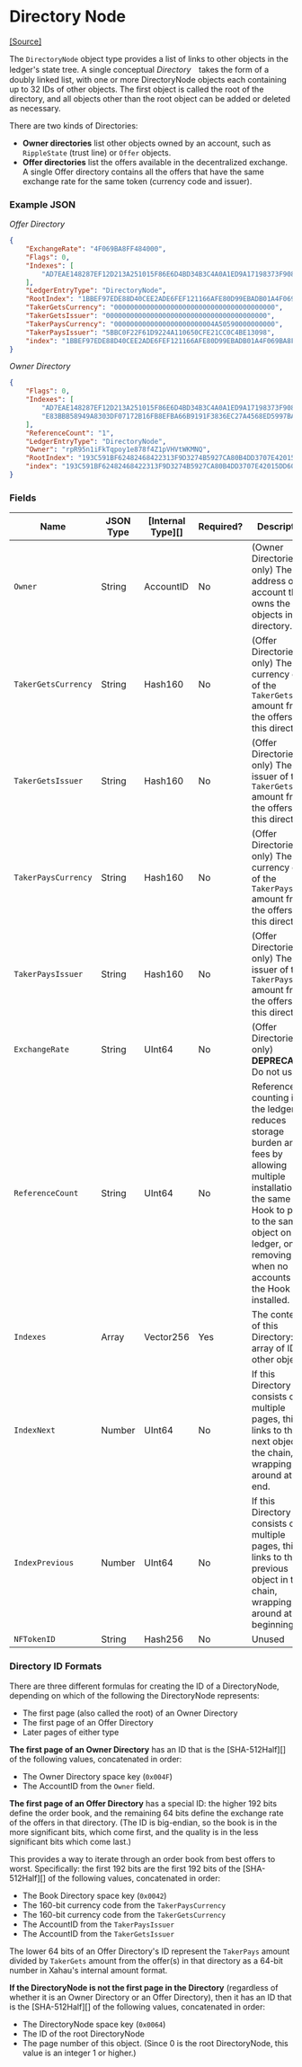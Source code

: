 # Directory Node

[\[Source\]](https://github.com/ripple/rippled/blob/5d2d88209f1732a0f8d592012094e345cbe3e675/src/ripple/protocol/impl/LedgerFormats.cpp#L44)

The `DirectoryNode` object type provides a list of links to other objects in the ledger's state tree. A single conceptual _Directory_　takes the form of a doubly linked list, with one or more DirectoryNode objects each containing up to 32 IDs of other objects. The first object is called the root of the directory, and all objects other than the root object can be added or deleted as necessary.

There are two kinds of Directories:

* **Owner directories** list other objects owned by an account, such as `RippleState` (trust line) or `Offer` objects.
* **Offer directories** list the offers available in the decentralized exchange. A single Offer directory contains all the offers that have the same exchange rate for the same token (currency code and issuer).

### Example JSON

_Offer Directory_

```json
{
    "ExchangeRate": "4F069BA8FF484000",
    "Flags": 0,
    "Indexes": [
        "AD7EAE148287EF12D213A251015F86E6D4BD34B3C4A0A1ED9A17198373F908AD"
    ],
    "LedgerEntryType": "DirectoryNode",
    "RootIndex": "1BBEF97EDE88D40CEE2ADE6FEF121166AFE80D99EBADB01A4F069BA8FF484000",
    "TakerGetsCurrency": "0000000000000000000000000000000000000000",
    "TakerGetsIssuer": "0000000000000000000000000000000000000000",
    "TakerPaysCurrency": "0000000000000000000000004A50590000000000",
    "TakerPaysIssuer": "5BBC0F22F61D9224A110650CFE21CC0C4BE13098",
    "index": "1BBEF97EDE88D40CEE2ADE6FEF121166AFE80D99EBADB01A4F069BA8FF484000"
}
```

_Owner Directory_

```json
{
    "Flags": 0,
    "Indexes": [
        "AD7EAE148287EF12D213A251015F86E6D4BD34B3C4A0A1ED9A17198373F908AD",
        "E83BBB58949A8303DF07172B16FB8EFBA66B9191F3836EC27A4568ED5997BAC5"
    ],
    "ReferenceCount": "1",
    "LedgerEntryType": "DirectoryNode",
    "Owner": "rpR95n1iFkTqpoy1e878f4Z1pVHVtWKMNQ",
    "RootIndex": "193C591BF62482468422313F9D3274B5927CA80B4DD3707E42015DD609E39C94",
    "index": "193C591BF62482468422313F9D3274B5927CA80B4DD3707E42015DD609E39C94"
}
```

### Fields

| Name                | JSON Type | \[Internal Type]\[] | Required? | Description                                                                                                                                                                                                                |
| ------------------- | --------- | ------------------- | --------- | -------------------------------------------------------------------------------------------------------------------------------------------------------------------------------------------------------------------------- |
| `Owner`             | String    | AccountID           | No        | (Owner Directories only) The address of the account that owns the objects in this directory.                                                                                                                               |
| `TakerGetsCurrency` | String    | Hash160             | No        | (Offer Directories only) The currency code of the `TakerGets` amount from the offers in this directory.                                                                                                                    |
| `TakerGetsIssuer`   | String    | Hash160             | No        | (Offer Directories only) The issuer of the `TakerGets` amount from the offers in this directory.                                                                                                                           |
| `TakerPaysCurrency` | String    | Hash160             | No        | (Offer Directories only) The currency code of the `TakerPays` amount from the offers in this directory.                                                                                                                    |
| `TakerPaysIssuer`   | String    | Hash160             | No        | (Offer Directories only) The issuer of the `TakerPays` amount from the offers in this directory.                                                                                                                           |
| `ExchangeRate`      | String    | UInt64              | No        | (Offer Directories only) **DEPRECATED**. Do not use.                                                                                                                                                                       |
| `ReferenceCount`    | String    | UInt64              | No        | Reference counting in the ledger reduces storage burden and fees by allowing multiple installations of the same Hook to point to the same object on the ledger, only removing it when no accounts have the Hook installed. |
| `Indexes`           | Array     | Vector256           | Yes       | The contents of this Directory: an array of IDs of other objects.                                                                                                                                                          |
| `IndexNext`         | Number    | UInt64              | No        | If this Directory consists of multiple pages, this ID links to the next object in the chain, wrapping around at the end.                                                                                                   |
| `IndexPrevious`     | Number    | UInt64              | No        | If this Directory consists of multiple pages, this ID links to the previous object in the chain, wrapping around at the beginning.                                                                                         |
| `NFTokenID`         | String    | Hash256             | No        | Unused                                                                                                                                                                                                                     |

### Directory ID Formats

There are three different formulas for creating the ID of a DirectoryNode, depending on which of the following the DirectoryNode represents:

* The first page (also called the root) of an Owner Directory
* The first page of an Offer Directory
* Later pages of either type

**The first page of an Owner Directory** has an ID that is the \[SHA-512Half]\[] of the following values, concatenated in order:

* The Owner Directory space key (`0x004F`)
* The AccountID from the `Owner` field.

**The first page of an Offer Directory** has a special ID: the higher 192 bits define the order book, and the remaining 64 bits define the exchange rate of the offers in that directory. (The ID is big-endian, so the book is in the more significant bits, which come first, and the quality is in the less significant bits which come last.)&#x20;

This provides a way to iterate through an order book from best offers to worst. Specifically: the first 192 bits are the first 192 bits of the \[SHA-512Half]\[] of the following values, concatenated in order:

* The Book Directory space key (`0x0042`)
* The 160-bit currency code from the `TakerPaysCurrency`
* The 160-bit currency code from the `TakerGetsCurrency`
* The AccountID from the `TakerPaysIssuer`
* The AccountID from the `TakerGetsIssuer`

The lower 64 bits of an Offer Directory's ID represent the `TakerPays` amount divided by `TakerGets` amount from the offer(s) in that directory as a 64-bit number in Xahau's internal amount format.

**If the DirectoryNode is not the first page in the Directory** (regardless of whether it is an Owner Directory or an Offer Directory), then it has an ID that is the \[SHA-512Half]\[] of the following values, concatenated in order:

* The DirectoryNode space key (`0x0064`)
* The ID of the root DirectoryNode
* The page number of this object. (Since 0 is the root DirectoryNode, this value is an integer 1 or higher.)
